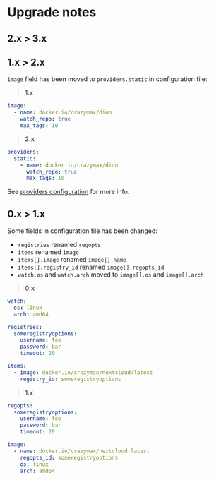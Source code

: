 # Upgrade notes

## 2.x > 3.x



## 1.x > 2.x

`image` field has been moved to `providers.static` in configuration file:

> **1.x**
```yaml
image:
  - name: docker.io/crazymax/diun
    watch_repo: true
    max_tags: 10
```

> **2.x**
```yaml
providers:
  static:
    - name: docker.io/crazymax/diun
      watch_repo: true
      max_tags: 10
```

See [providers configuration](doc/configuration.md#providers) for more info.

## 0.x > 1.x

Some fields in configuration file has been changed:

* `registries` renamed `regopts`
* `items` renamed `image`
* `items[].image` renamed `image[].name`
* `items[].registry_id` renamed `image[].regopts_id`
* `watch.os` and `watch.arch` moved to `image[].os` and `image[].arch`

> **0.x**
```yaml
watch:
  os: linux
  arch: amd64

registries:
  someregistryoptions:
    username: foo
    password: bar
    timeout: 20

items:
  - image: docker.io/crazymax/nextcloud:latest
    registry_id: someregistryoptions
```

> **1.x**
```yaml
regopts:
  someregistryoptions:
    username: foo
    password: bar
    timeout: 20

image:
  - name: docker.io/crazymax/nextcloud:latest
    regopts_id: someregistryoptions
    os: linux
    arch: amd64
```
